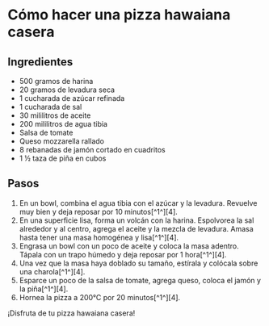 # Cómo hacer una pizza hawaiana casera

## Ingredientes
- 500 gramos de harina
- 20 gramos de levadura seca
- 1 cucharada de azúcar refinada
- 1 cucharada de sal
- 30 mililitros de aceite
- 200 mililitros de agua tibia
- Salsa de tomate
- Queso mozzarella rallado
- 8 rebanadas de jamón cortado en cuadritos
- 1 ½ taza de piña en cubos

## Pasos
1. En un bowl, combina el agua tibia con el azúcar y la levadura. Revuelve muy bien y deja reposar por 10 minutos[^1^][4].
2. En una superficie lisa, forma un volcán con la harina. Espolvorea la sal alrededor y al centro, agrega el aceite y la mezcla de levadura. Amasa hasta tener una masa homogénea y lisa[^1^][4].
3. Engrasa un bowl con un poco de aceite y coloca la masa adentro. Tápala con un trapo húmedo y deja reposar por 1 hora[^1^][4].
4. Una vez que la masa haya doblado su tamaño, estírala y colócala sobre una charola[^1^][4].
5. Esparce un poco de la salsa de tomate, agrega queso, coloca el jamón y la piña[^1^][4].
6. Hornea la pizza a 200°C por 20 minutos[^1^][4].

¡Disfruta de tu pizza hawaiana casera!
